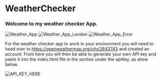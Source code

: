 # WeatherChecker

### Welcome to my weather checker App.

![Weather_App](https://github.com/user-attachments/assets/5438ef77-d387-4738-abe5-38550b6f2309)
![Weather_App_London](https://github.com/user-attachments/assets/68c390b2-b65a-403e-9773-0b8328a9f34c)
![Weather_App_Error](https://github.com/user-attachments/assets/5dbd0705-a82b-4bb1-bdb6-195597a0e383)

For the weather checker app to work in your environment you will need to head over to https://openweathermap.org/city/2643743 and created an account.
From here you will then be able to generate your own API key and paste it into the index.html file in the section under the apiKey, as show below.

![API_KEY_HERE](https://github.com/user-attachments/assets/a15044a7-91b6-4000-b31e-7e62ff89700b)
